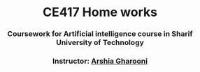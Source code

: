
<h1 align="center">
  <br>
  CE417 Home works
  <br>
</h1>

<h3 align="center">Coursework for Artificial intelligence course in Sharif University of Technology</h3>
<h3 align="center">Instructor: <a href="https://github.com/Ars030203" target="_blank">Arshia Gharooni</a></h4>
